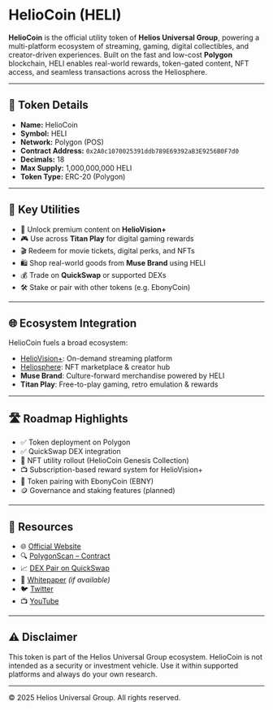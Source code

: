 # HelioCoin (HELI)

**HelioCoin** is the official utility token of **Helios Universal Group**, powering a multi-platform ecosystem of streaming, gaming, digital collectibles, and creator-driven experiences. Built on the fast and low-cost **Polygon** blockchain, HELI enables real-world rewards, token-gated content, NFT access, and seamless transactions across the Heliosphere.

---

## 🔗 Token Details

- **Name:** HelioCoin  
- **Symbol:** HELI  
- **Network:** Polygon (POS)  
- **Contract Address:** `0x2A0c1070025391ddb789E69392aB3E9256B0F7d0`  
- **Decimals:** 18  
- **Max Supply:** 1,000,000,000 HELI  
- **Token Type:** ERC-20 (Polygon)

---

## 🎯 Key Utilities

- 🔐 Unlock premium content on **HelioVision+**  
- 🎮 Use across **Titan Play** for digital gaming rewards  
- 🎬 Redeem for movie tickets, digital perks, and NFTs  
- 🛍️ Shop real-world goods from **Muse Brand** using HELI  
- 💰 Trade on **QuickSwap** or supported DEXs  
- 🛠️ Stake or pair with other tokens (e.g. EbonyCoin)  

---

## 🌐 Ecosystem Integration

HelioCoin fuels a broad ecosystem:
- [HelioVision+](https://tv.heliovisionplus.com): On-demand streaming platform  
- [Heliosphere](https://heliosphere.heliosvisionplus.com): NFT marketplace & creator hub  
- **Muse Brand**: Culture-forward merchandise powered by HELI  
- **Titan Play**: Free-to-play gaming, retro emulation & rewards  

---

## 🛣️ Roadmap Highlights

- ✅ Token deployment on Polygon  
- ✅ QuickSwap DEX integration  
- 🚀 NFT utility rollout (HelioCoin Genesis Collection)  
- 📺 Subscription-based reward system for HelioVision+  
- 🔁 Token pairing with EbonyCoin (EBNY)  
- 🪙 Governance and staking features (planned)

---

## 📘 Resources

- 🌐 [Official Website](https://heliosuniversalgroup.com/)  
- 🔍 [PolygonScan – Contract](https://polygonscan.com/token/0x2A0c1070025391ddb789E69392aB3E9256B0F7d0)  
- 📈 [DEX Pair on QuickSwap](https://dapp.quickswap.exchange/pool/v3/ETH/0x2a0c1070025391ddb789e69392ab3e9256b0f7d0)  
- 📰 [Whitepaper](https://heliosuniversalgroup.com/whitepaper.pdf) *(if available)*  
- 🐦 [Twitter](https://twitter.com/heliovisionplus)  
- 📺 [YouTube](https://youtube.com/@HelioVisionTV)

---

## ⚠️ Disclaimer

This token is part of the Helios Universal Group ecosystem. HelioCoin is not intended as a security or investment vehicle. Use it within supported platforms and always do your own research.

---

© 2025 Helios Universal Group. All rights reserved.
